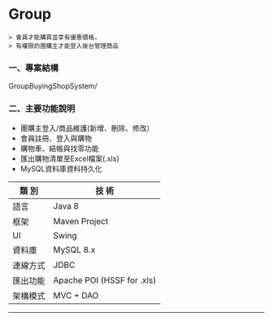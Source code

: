 # Group

    > 會員才能購買並享有優惠價格，
    > 有權限的團購主才能登入後台管理商品


### 一、專案結構

GroupBuyingShopSystem/



### 二、主要功能說明
- 團購主登入/商品維護(新增、刪除、修改）
- 會員註冊、登入與購物
- 購物車、結帳與找零功能
- 匯出購物清單至Excel檔案(.xls)
- MySQL資料庫資料持久化


|   類 別   |  技 術         | 
| --------  | --------      |
語言        |  Java 8
框架        |  Maven Project
UI          |  Swing
資料庫      |  MySQL 8.x
連線方式    |  JDBC
匯出功能    |  Apache POI (HSSF for .xls)
架構模式    |  MVC + DAO

*****







